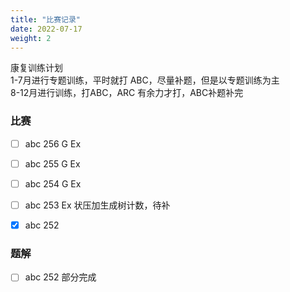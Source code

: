 ```yaml
---
title: "比赛记录"
date: 2022-07-17
weight: 2
---
```


康复训练计划  
1-7月进行专题训练，平时就打 ABC，尽量补题，但是以专题训练为主  
8-12月进行训练，打ABC，ARC 有余力才打，ABC补题补完

### 比赛

+ [ ] abc 256 G Ex

+ [ ] abc 255 G Ex

+ [ ] abc 254 G Ex

+ [ ] abc 253 Ex 状压加生成树计数，待补

+ [x] abc 252

### 题解

+ [ ] abc 252 部分完成
